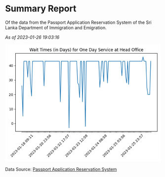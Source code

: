 # Summary Report

Of the data from the Passport Application Reservation System of the Sri Lanka Department of Immigration and Emigration.

*As of 2023-01-26 19:03:16*

![Wait Time Chart](summary.wait_time_chart.png)

Data Source: [Passport Application Reservation System](https://eservices.immigration.gov.lk:8443/appointment/pages/reservationApplication.xhtml)
